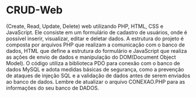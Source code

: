 # CRUD-Web
(Create, Read, Update, Delete) web utilizando PHP, HTML, CSS e JavaScript. 
Ele consiste em um formulário de cadastro de usuários, onde é possível inserir, visualizar, editar e deletar dados.
A estrutura do projeto é composta por arquivos PHP que realizam a comunicação com o banco de dados, 
HTML que define a estrutura do formulário e JavaScript que realiza as ações de envio de dados e manipulação do DOM(Document Object Model).
O código utiliza a biblioteca PDO para conexão com o banco de dados MySQL e adota medidas básicas de segurança, 
como a prevenção de ataques de injeção SQL e a validação de dados antes de serem enviados ao banco de dados.
Lembre de atualizar o arquivo CONEXAO.PHP para as informações do seu banco de DADOS.
